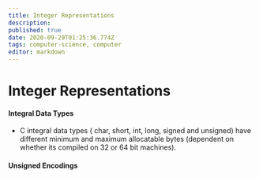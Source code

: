 ```yaml
---
title: Integer Representations
description: 
published: true
date: 2020-09-29T01:25:36.774Z
tags: computer-science, computer
editor: markdown
---
```


# Integer Representations

#### Integral Data Types
* C integral data types ( char, short, int, long, signed and unsigned) have different minimum and maximum allocatable bytes (dependent on whether its compiled on 32 or 64 bit machines). 

#### Unsigned Encodings
